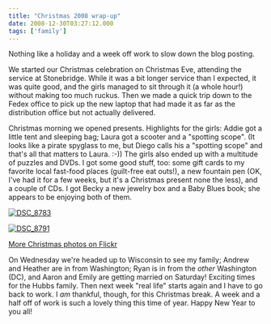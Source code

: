 ```yaml
---
title: "Christmas 2008 wrap-up"
date: 2008-12-30T03:27:12.000
tags: ['family']
---
```


Nothing like a holiday and a week off work to slow down the blog posting.

We started our Christmas celebration on Christmas Eve, attending the service at Stonebridge. While it was a bit longer service than I expected, it was quite good, and the girls managed to sit through it (a whole hour!) without making too much ruckus. Then we made a quick trip down to the Fedex office to pick up the new laptop that had made it as far as the distribution office but not actually delivered.

Christmas morning we opened presents. Highlights for the girls: Addie got a little tent and sleeping bag; Laura got a scooter and a "spotting scope". (It looks like a pirate spyglass to me, but Diego calls his a "spotting scope" and that's all that matters to Laura. :-)) The girls also ended up with a multitude of puzzles and DVDs. I got some good stuff, too: some gift cards to my favorite local fast-food places (guilt-free eat outs!), a new fountain pen (OK, I've had it for a few weeks, but it's a Christmas present none the less), and a couple of CDs. I got Becky a new jewelry box and a Baby Blues book; she appears to be enjoying both of them.

[![DSC_8783](http://farm4.static.flickr.com/3221/3148791855_77251f055a.jpg)](http://www.flickr.com/photos/chrishubbs/3148791855/ "DSC_8783 by chrishubbs, on Flickr")

[![DSC_8791](http://farm4.static.flickr.com/3244/3148796433_5d29c22de1.jpg)](http://www.flickr.com/photos/chrishubbs/3148796433/ "DSC_8791 by chrishubbs, on Flickr")

[More Christmas photos on Flickr](http://www.flickr.com/photos/chrishubbs/sets/72157611867587868/)

On Wednesday we're headed up to Wisconsin to see my family; Andrew and Heather are in from Washington; Ryan is in from the _other_ Washington (DC), and Aaron and Emily are getting married on Saturday! Exciting times for the Hubbs family. Then next week "real life" starts again and I have to go back to work. I _am_ thankful, though, for this Christmas break. A week and a half off of work is such a lovely thing this time of year. Happy New Year to you all!
